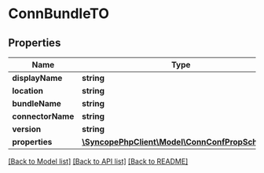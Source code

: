 # ConnBundleTO

## Properties
Name | Type | Description | Notes
------------ | ------------- | ------------- | -------------
**displayName** | **string** |  | [optional] 
**location** | **string** |  | [optional] 
**bundleName** | **string** |  | [optional] 
**connectorName** | **string** |  | [optional] 
**version** | **string** |  | [optional] 
**properties** | [**\SyncopePhpClient\Model\ConnConfPropSchema[]**](ConnConfPropSchema.md) |  | [optional] 

[[Back to Model list]](../README.md#documentation-for-models) [[Back to API list]](../README.md#documentation-for-api-endpoints) [[Back to README]](../README.md)


